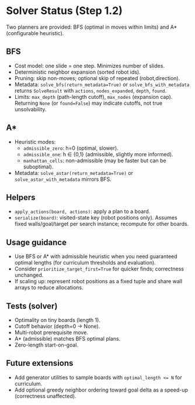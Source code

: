 # Solver Status (Step 1.2)

Two planners are provided: BFS (optimal in moves within limits) and A* (configurable heuristic).

## BFS
- Cost model: one slide = one step. Minimizes number of slides.
- Deterministic neighbor expansion (sorted robot ids).
- Pruning: skip non-moves; optional skip of repeated (robot,direction).
- Metadata: `solve_bfs(return_metadata=True)` or `solve_bfs_with_metadata` returns `SolveResult` with `actions`, `nodes_expanded`, `depth`, `found`.
- Limits: `max_depth` (path-length cutoff), `max_nodes` (expansion cap). Returning `None` (or `found=False`) may indicate cutoffs, not true unsolvability.

## A*
- Heuristic modes:
  - `admissible_zero`: h=0 (optimal, slower).
  - `admissible_one`: h ∈ {0,1} (admissible, slightly more informed).
  - `manhattan_cells`: non-admissible (may be faster but can be suboptimal).
- Metadata: `solve_astar(return_metadata=True)` or `solve_astar_with_metadata` mirrors BFS.

## Helpers
- `apply_actions(board, actions)`: apply a plan to a board.
- `serialize(board)`: visited-state key (robot positions only). Assumes fixed walls/goal/target per search instance; recompute for other boards.

## Usage guidance
- Use BFS or A* with admissible heuristic when you need guaranteed optimal lengths (for curriculum thresholds and evaluation).
- Consider `prioritize_target_first=True` for quicker finds; correctness unchanged.
- If scaling up: represent robot positions as a fixed tuple and share wall arrays to reduce allocations.

## Tests (solver)
- Optimality on tiny boards (length 1).
- Cutoff behavior (depth=0 -> None).
- Multi-robot prerequisite move.
- A* (admissible) matches BFS optimal plans.
- Zero-length start-on-goal.

## Future extensions
- Add generator utilities to sample boards with `optimal_length <= N` for curriculum.
- Add optional greedy neighbor ordering toward goal delta as a speed-up (correctness unaffected).
